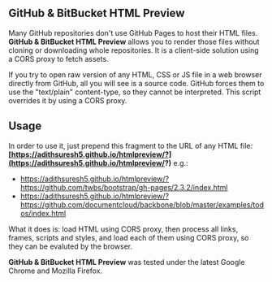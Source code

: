 GitHub & BitBucket HTML Preview
-------------------------------

Many GitHub repositories don't use GitHub Pages to host their HTML files. **GitHub & BitBucket HTML Preview** allows you to render those files without cloning or downloading whole repositories. It is a client-side solution using a CORS proxy to fetch assets.

If you try to open raw version of any HTML, CSS or JS file in a web browser directly from GitHub, all you will see is a source code. GitHub forces them to use the "text/plain" content-type, so they cannot be interpreted. This script overrides it by using a CORS proxy.

## Usage

In order to use it, just prepend this fragment to the URL of any HTML file: **[https://adithsuresh5.github.io/htmlpreview/?](https://adithsuresh5.github.io/htmlpreview/?)** e.g.:

 - https://adithsuresh5.github.io/htmlpreview/?https://github.com/twbs/bootstrap/gh-pages/2.3.2/index.html
 - https://adithsuresh5.github.io/htmlpreview/?https://github.com/documentcloud/backbone/blob/master/examples/todos/index.html

What it does is: load HTML using CORS proxy, then process all links, frames, scripts and styles, and load each of them using CORS proxy, so they can be evaluted by the browser.

**GitHub & BitBucket HTML Preview** was tested under the latest Google Chrome and Mozilla Firefox.
